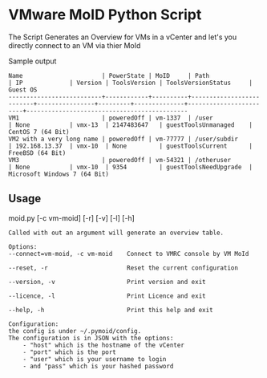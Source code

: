 # VMware MoID Python Script

The Script Generates an Overview for VMs in a vCenter and let's you directly connect to an VM via thier MoId

Sample output
```
Name                      | PowerState | MoID     | Path                     | IP             | Version | ToolsVersion | ToolsVersionStatus     | Guest OS                                    
--------------------------+------------+----------+--------------------------+----------------+---------+--------------+------------------------+---------------------------------------------
VM1                       | poweredOff | vm-1337  | /user                    | None           | vmx-13  | 2147483647   | guestToolsUnmanaged    | CentOS 7 (64 Bit)                           
VM2 with a very long name | poweredOff | vm-77777 | /user/subdir             | 192.168.13.37  | vmx-10  | None         | guestToolsCurrent      | FreeBSD (64 Bit)                            
VM3                       | poweredOff | vm-54321 | /otheruser               | None           | vmx-10  | 9354         | guestToolsNeedUpgrade  | Microsoft Windows 7 (64 Bit)                
```
## Usage

moid.py [-c vm-moid] [-r] [-v] [-l] [-h]

    Called with out an argument will generate an overview table.
    
    Options:
    --connect=vm-moid, -c vm-moid    Connect to VMRC console by VM MoId
    
    --reset, -r                      Reset the current configuration
    
    --version, -v                    Print version and exit
    
    --licence, -l                    Print Licence and exit
    
    --help, -h                       Print this help and exit
    
    Configuration:
    the config is under ~/.pymoid/config. 
    The configuration is in JSON with the options:
        - "host" which is the hostname of the vCenter
        - "port" which is the port
        - "user" which is your username to login
        - and "pass" which is your hashed password